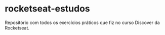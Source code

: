 # rocketseat-estudos
Repositório com todos os exercícios práticos que fiz no curso Discover da Rocketseat.
